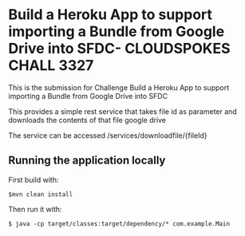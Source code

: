 # Build a Heroku App to support importing a Bundle from Google Drive into SFDC- CLOUDSPOKES CHALL 3327

This is the submission for Challenge Build a Heroku App to support importing a Bundle from Google Drive into SFDC

This provides a simple rest service that takes file id as parameter and downloads the contents of that file google drive

The service can be accessed /services/downloadfile/{fileId}
    
## Running the application locally

First build with:

    $mvn clean install

Then run it with:

    $ java -cp target/classes:target/dependency/* com.example.Main


